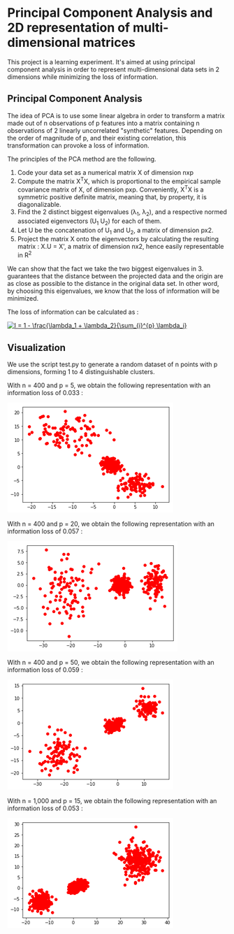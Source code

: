# Principal Component Analysis and 2D representation of multi-dimensional matrices

This project is a learning experiment. It's aimed at using principal component analysis in order to represent multi-dimensional data sets in 2 dimensions while minimizing the loss of information.

## Principal Component Analysis

The idea of PCA is to use some linear algebra in order to transform a matrix made out of n observations of p features into a matrix containing n observations of 2 linearly uncorrelated "synthetic" features. Depending on the order of magnitude of p, and their existing correlation, this transformation can provoke a loss of information.

The principles of the PCA method are the following.

1. Code your data set as a numerical matrix X of dimension nxp
2. Compute the matrix X<sup>T</sup>X, which is proportional to the empirical sample covariance matrix of X, of dimension pxp. Conveniently, X<sup>T</sup>X is a symmetric positive definite matrix, meaning that, by property, it is diagonalizable.
3. Find the 2 distinct biggest eigenvalues (&lambda;<sub>1</sub>, &lambda;<sub>2</sub>), and a respective normed associated eigenvectors (U<sub>1</sub> U<sub>2</sub>) for each of them.
4. Let U be the concatenation of U<sub>1</sub> and U<sub>2</sub>, a matrix of dimension px2.
5. Project the matrix X onto the eigenvectors by calculating the resulting matrix : X.U = X', a matrix of dimension nx2, hence easily representable in R<sup>2</sup>

We can show that the fact we take the two biggest eigenvalues in 3. guarantees that the distance between the projected data and the origin are as close as possible to the distance in the original data set. In other word, by choosing this eigenvalues, we know that the loss of information will be minimized.

The loss of information can be calculated as :

<a href="https://www.codecogs.com/eqnedit.php?latex=I&space;=&space;1&space;-&space;\frac{\lambda_1&space;&plus;&space;\lambda_2}{\sum_{i}^{p}&space;\lambda_i}" target="_blank"><img src="https://latex.codecogs.com/gif.latex?I&space;=&space;1&space;-&space;\frac{\lambda_1&space;&plus;&space;\lambda_2}{\sum_{i}^{p}&space;\lambda_i}" title="I = 1 - \frac{\lambda_1 + \lambda_2}{\sum_{i}^{p} \lambda_i}" /></a>


## Visualization

We use the script test.py to generate a random dataset of n points with p dimensions, forming 1 to 4 distinguishable clusters.

With n = 400 and p = 5, we obtain the following representation with an information loss of 0.033 :

![PCA illustration 1](https://github.com/L2cGauthier/ACPFactorAnalysis/blob/master/Example/Results/5D-400p-MatrixProj01_InfoLoss=0.033.png?raw=true)

With n = 400 and p = 20, we obtain the following representation with an information loss of 0.057 :

![PCA illustration 2](https://github.com/L2cGauthier/ACPFactorAnalysis/blob/master/Example/Results/20D-400p-MatrixProj03_InfoLoss=0.057.png?raw=true)

With n = 400 and p = 50, we obtain the following representation with an information loss of 0.059 :

![PCA illustration 3](https://github.com/L2cGauthier/ACPFactorAnalysis/blob/master/Example/Results/50D-400p-MatrixProj04_InfoLoss=0.059.png?raw=true)

With n = 1,000 and p = 15, we obtain the following representation with an information loss of 0.053 :

![PCA illustration 3](https://github.com/L2cGauthier/ACPFactorAnalysis/blob/master/Example/Results/15D-1000p-MatrixProj06_InfoLoss=0.053.png?raw=true)








